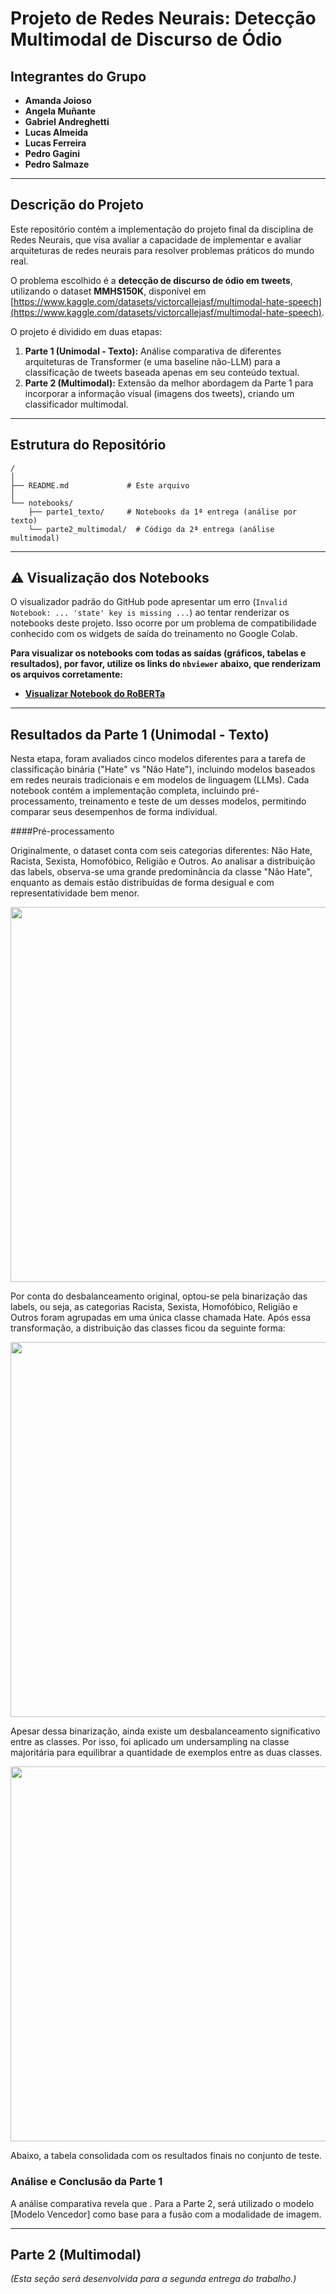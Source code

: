 # Projeto de Redes Neurais: Detecção Multimodal de Discurso de Ódio

## Integrantes do Grupo
* **Amanda Joioso**
* **Angela Muñante**
* **Gabriel Andreghetti**
* **Lucas Almeida**
* **Lucas Ferreira**
* **Pedro Gagini**
* **Pedro Salmaze**

---

## Descrição do Projeto

Este repositório contém a implementação do projeto final da disciplina de Redes Neurais, que visa avaliar a capacidade de implementar e avaliar arquiteturas de redes neurais para resolver problemas práticos do mundo real.

O problema escolhido é a **detecção de discurso de ódio em tweets**, utilizando o dataset **MMHS150K**, disponível em [https://www.kaggle.com/datasets/victorcallejasf/multimodal-hate-speech](https://www.kaggle.com/datasets/victorcallejasf/multimodal-hate-speech).

O projeto é dividido em duas etapas:
1.  **Parte 1 (Unimodal - Texto):** Análise comparativa de diferentes arquiteturas de Transformer (e uma baseline não-LLM) para a classificação de tweets baseada apenas em seu conteúdo textual.
2.  **Parte 2 (Multimodal):** Extensão da melhor abordagem da Parte 1 para incorporar a informação visual (imagens dos tweets), criando um classificador multimodal.

---

## Estrutura do Repositório

```
/
│
├── README.md             # Este arquivo
│
└── notebooks/
    ├── parte1_texto/     # Notebooks da 1ª entrega (análise por texto)
    └── parte2_multimodal/  # Código da 2ª entrega (análise multimodal)
```

---

## ⚠️ Visualização dos Notebooks

O visualizador padrão do GitHub pode apresentar um erro (`Invalid Notebook: ... 'state' key is missing ...`) ao tentar renderizar os notebooks deste projeto. Isso ocorre por um problema de compatibilidade conhecido com os widgets de saída do treinamento no Google Colab.

**Para visualizar os notebooks com todas as saídas (gráficos, tabelas e resultados), por favor, utilize os links do `nbviewer` abaixo, que renderizam os arquivos corretamente:**

* **[Visualizar Notebook do RoBERTa](https://nbviewer.org/github/amandajoioso/redes-neurais-discurso-odio/blob/main/notebooks/parte1_texto/Redes_Neurais_RoBERTa.ipynb)**

---

## Resultados da Parte 1 (Unimodal - Texto)

Nesta etapa, foram avaliados cinco modelos diferentes para a tarefa de classificação binária ("Hate" vs "Não Hate"), incluindo modelos baseados em redes neurais tradicionais e em modelos de linguagem (LLMs). Cada notebook contém a implementação completa, incluindo pré-processamento, treinamento e teste de um desses modelos, permitindo comparar seus desempenhos de forma individual.

####Pré-processamento

Originalmente, o dataset conta com seis categorias diferentes: Não Hate, Racista, Sexista, Homofóbico, Religião e Outros. Ao analisar a distribuição das labels, observa-se uma grande predominância da classe "Não Hate", enquanto as demais estão distribuídas de forma desigual e com representatividade bem menor. 

<img src="https://github.com/user-attachments/assets/cbeee146-a371-40d8-a380-3509f24ef1e1" width="600" />

Por conta do desbalanceamento original, optou-se pela binarização das labels, ou seja, as categorias Racista, Sexista, Homofóbico, Religião e Outros foram agrupadas em uma única classe chamada Hate. Após essa transformação, a distribuição das classes ficou da seguinte forma:

<img src="https://github.com/user-attachments/assets/cf03be18-b292-442a-9a1e-ff20f3fb5ed4" width="600" />

Apesar dessa binarização, ainda existe um desbalanceamento significativo entre as classes. Por isso, foi aplicado um undersampling na classe majoritária para equilibrar a quantidade de exemplos entre as duas classes.

<img src="https://github.com/user-attachments/assets/6c301868-769f-4548-91a7-16146c9090cf" width="600" />


Abaixo, a tabela consolidada com os resultados finais no conjunto de teste.



### Análise e Conclusão da Parte 1

A análise comparativa revela que . Para a Parte 2, será utilizado o modelo [Modelo Vencedor] como base para a fusão com a modalidade de imagem.

---

## Parte 2 (Multimodal)

*(Esta seção será desenvolvida para a segunda entrega do trabalho.)*
